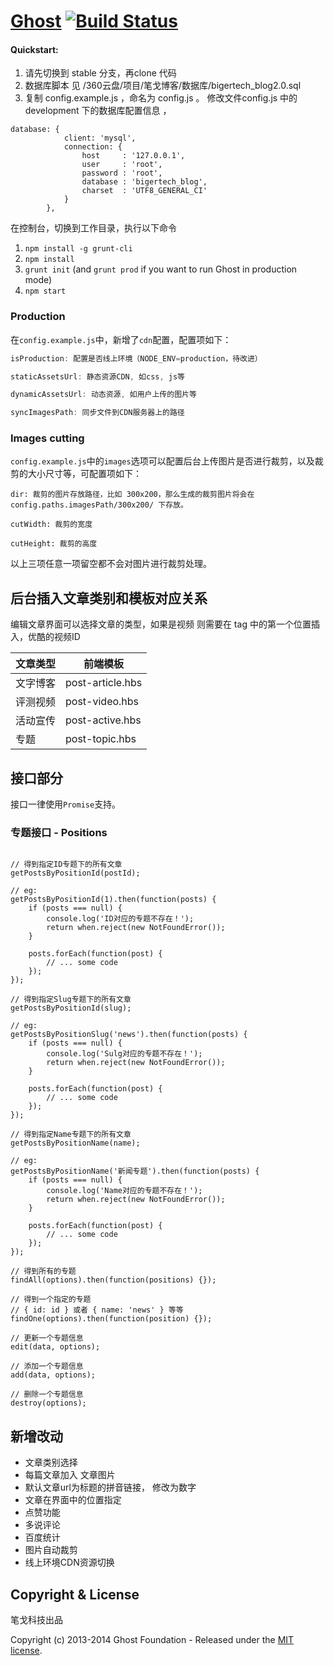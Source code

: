 # [Ghost](https://github.com/TryGhost/Ghost) [![Build Status](https://travis-ci.org/TryGhost/Ghost.svg?branch=master)](https://travis-ci.org/TryGhost/Ghost)

#### Quickstart:
1. 请先切换到 stable 分支，再clone 代码
2. 数据库脚本 见 /360云盘/项目/笔戈博客/数据库/bigertech_blog2.0.sql
3. 复制 config.example.js ，命名为 config.js 。
修改文件config.js  中的development 下的数据库配置信息 ，

```
database: {
            client: 'mysql',
            connection: {
                host     : '127.0.0.1',
                user     : 'root',
                password : 'root',
                database : 'bigertech_blog',
                charset  : 'UTF8_GENERAL_CI'
            }
        },

```

在控制台，切换到工作目录，执行以下命令

1. `npm install -g grunt-cli`
1. `npm install`
1. `grunt init` (and `grunt prod` if you want to run Ghost in production mode)
1. `npm start`

### Production

在`config.example.js`中，新增了`cdn`配置，配置项如下：

```Javascript
isProduction: 配置是否线上环境（NODE_ENV=production，待改进）

staticAssetsUrl: 静态资源CDN, 如css, js等

dynamicAssetsUrl: 动态资源, 如用户上传的图片等

syncImagesPath: 同步文件到CDN服务器上的路径
```

### Images cutting

`config.example.js`中的`images`选项可以配置后台上传图片是否进行裁剪，以及裁剪的大小尺寸等，可配置项如下：

```
dir: 裁剪的图片存放路径，比如 300x200，那么生成的裁剪图片将会在 config.paths.imagesPath/300x200/ 下存放。

cutWidth: 裁剪的宽度

cutHeight: 裁剪的高度
```

以上三项任意一项留空都不会对图片进行裁剪处理。

## 后台插入文章类别和模板对应关系
编辑文章界面可以选择文章的类型，如果是视频 则需要在 tag 中的第一个位置插入，优酷的视频ID

文章类型    | 前端模板
----|-------
文字博客  | post-article.hbs
评测视频  | post-video.hbs
活动宣传  | post-active.hbs
专题      | post-topic.hbs

## 接口部分

接口一律使用`Promise`支持。

### 专题接口 - Positions

```

// 得到指定ID专题下的所有文章
getPostsByPositionId(postId);

// eg:
getPostsByPositionId(1).then(function(posts) {
    if (posts === null) {
        console.log('ID对应的专题不存在！');
        return when.reject(new NotFoundError());
    }

    posts.forEach(function(post) {
        // ... some code
    });
});

// 得到指定Slug专题下的所有文章
getPostsByPositionId(slug);

// eg:
getPostsByPositionSlug('news').then(function(posts) {
    if (posts === null) {
        console.log('Sulg对应的专题不存在！');
        return when.reject(new NotFoundError());
    }

    posts.forEach(function(post) {
        // ... some code
    });
});

// 得到指定Name专题下的所有文章
getPostsByPositionName(name);

// eg:
getPostsByPositionName('新闻专题').then(function(posts) {
    if (posts === null) {
        console.log('Name对应的专题不存在！');
        return when.reject(new NotFoundError());
    }

    posts.forEach(function(post) {
        // ... some code
    });
});

// 得到所有的专题
findAll(options).then(function(positions) {});

// 得到一个指定的专题
// { id: id } 或者 { name: 'news' } 等等
findOne(options).then(function(position) {});

// 更新一个专题信息
edit(data, options);

// 添加一个专题信息
add(data, options);

// 删除一个专题信息
destroy(options);
```

## 新增改动
*  文章类别选择
*  每篇文章加入 文章图片
*  默认文章url为标题的拼音链接， 修改为数字
*  文章在界面中的位置指定
*  点赞功能
*  多说评论
*  百度统计
*  图片自动裁剪
*  线上环境CDN资源切换

## Copyright & License
笔戈科技出品

Copyright (c) 2013-2014 Ghost Foundation - Released under the [MIT license](LICENSE).
